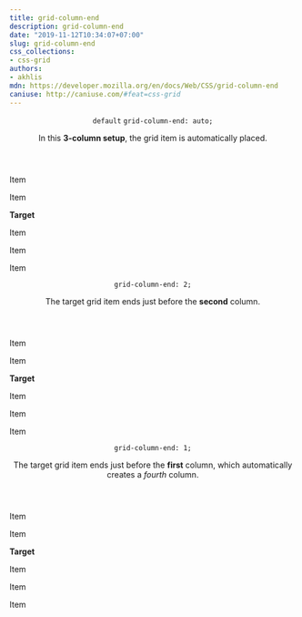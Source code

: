```yaml
---
title: grid-column-end
description: grid-column-end
date: "2019-11-12T10:34:07+07:00"
slug: grid-column-end
css_collections:
- css-grid
authors:
- akhlis
mdn: https://developer.mozilla.org/en/docs/Web/CSS/grid-column-end
caniuse: http://caniuse.com/#feat=css-grid
---
```


<section class="example">
  <header class="example__header">
    <p class="example__name">
      <code class="example__default" data-tooltip="This is the property's default value">default</code>
      <code class="example__value" data-tooltip="Click to copy"
        data-clipboard-text="grid-column-end: auto;">grid-column-end: auto;</code>
    </p>
    <div class="example__description">
      <p>In this <strong>3-column setup</strong>, the grid item is automatically placed.</p>
    </div>
  </header>
  <aside class="example__preview">
    <div class="example__browser"><i></i><i></i><i></i></div>
    <div class="example__output">
      <div class="property__example grid-column-end " id="grid-column-end-auto">
        <p class="block block--alpha">Item</p>
        <p class="block block--beta">Item</p>
        <p class="block block--pink"><strong>Target</strong></p>
        <p class="block block--yellow">Item</p>
        <p class="block block--orange">Item</p>
        <p class="block block--purple">Item</p>
      </div>
    </div>
  </aside>
</section>
<section class="example">
  <header class="example__header">
    <p class="example__name">
      <code class="example__value" data-tooltip="Click to copy"
        data-clipboard-text="grid-column-end: 2;">grid-column-end: 2;</code>
    </p>
    <div class="example__description">
      <p>The target grid item ends just before the <strong>second</strong> column.</p>
    </div>
  </header>
  <aside class="example__preview">
    <div class="example__browser"><i></i><i></i><i></i></div>
    <div class="example__output">
      <div class="property__example grid-column-end " id="grid-column-end-2">
        <p class="block block--alpha">Item</p>
        <p class="block block--beta">Item</p>
        <p class="block block--pink"><strong>Target</strong></p>
        <p class="block block--yellow">Item</p>
        <p class="block block--orange">Item</p>
        <p class="block block--purple">Item</p>
      </div>
    </div>
  </aside>
</section>
<section class="example">
  <header class="example__header">
    <p class="example__name">
      <code class="example__value" data-tooltip="Click to copy"
        data-clipboard-text="grid-column-end: 1;">grid-column-end: 1;</code>
    </p>
    <div class="example__description">
      <p>The target grid item ends just before the <strong>first</strong> column, which automatically creates a
        <em>fourth</em> column.</p>
    </div>
  </header>
  <aside class="example__preview">
    <div class="example__browser"><i></i><i></i><i></i></div>
    <div class="example__output">
      <div class="property__example grid-column-end " id="grid-column-end-1">
        <p class="block block--alpha">Item</p>
        <p class="block block--beta">Item</p>
        <p class="block block--pink"><strong>Target</strong></p>
        <p class="block block--yellow">Item</p>
        <p class="block block--orange">Item</p>
        <p class="block block--purple">Item</p>
      </div>
    </div>
  </aside>
</section>
